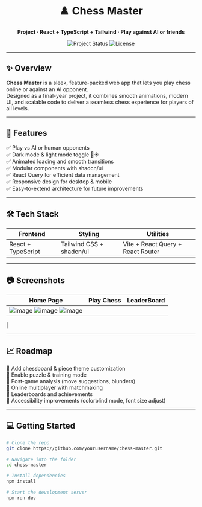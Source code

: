 <h1 align="center">♟️ Chess Master</h1>

<p align="center">
  <b> Project · React + TypeScript + Tailwind · Play against AI or friends</b>
</p>

<p align="center">
  <img src="https://img.shields.io/badge/Status-In%20Progress-orange" alt="Project Status" />
  <img src="https://img.shields.io/badge/License-MIT-blue" alt="License" />
</p>

---

## ✨ Overview

**Chess Master** is a sleek, feature-packed web app that lets you play chess online or against an AI opponent.  
Designed as a final-year project, it combines smooth animations, modern UI, and scalable code to deliver a seamless chess experience for players of all levels.

---

## 🚀 Features

✅ Play vs AI or human opponents  
✅ Dark mode & light mode toggle 🌙☀️  
✅ Animated loading and smooth transitions  
✅ Modular components with shadcn/ui  
✅ React Query for efficient data management  
✅ Responsive design for desktop & mobile  
✅ Easy-to-extend architecture for future improvements

---

## 🛠 Tech Stack

| Frontend         | Styling           | Utilities        |
|------------------|-------------------|------------------|
| React + TypeScript | Tailwind CSS + shadcn/ui | Vite + React Query + React Router |

---

## 📷 Screenshots

| Home Page                                                                                | Play Chess                                                                               |LeaderBoard      |
|------------------------------------------------------------------------------------------|------------------------------------------------------------------------------------------|-----------------|
| ![image](https://github.com/user-attachments/assets/60da81aa-7d50-4734-9a47-b0b38cf75cff)  ![image](https://github.com/user-attachments/assets/420e0109-e042-41ce-9091-03e5cf1d78d3)  ![image](https://github.com/user-attachments/assets/68fdfb84-eca7-4763-a847-162de58b9e93)


 |

---

## 📈 Roadmap

🔹 Add chessboard & piece theme customization  
🔹 Enable puzzle & training mode  
🔹 Post-game analysis (move suggestions, blunders)  
🔹 Online multiplayer with matchmaking  
🔹 Leaderboards and achievements  
🔹 Accessibility improvements (colorblind mode, font size adjust)

---

## 💻 Getting Started

```bash
# Clone the repo
git clone https://github.com/yourusername/chess-master.git

# Navigate into the folder
cd chess-master

# Install dependencies
npm install

# Start the development server
npm run dev

